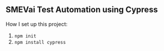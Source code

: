 SMEVai Test Automation using Cypress
---

How I set up this project:

1. `npm init`
2. `npm install cypress`

